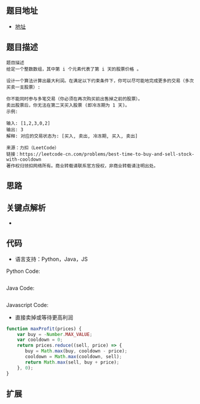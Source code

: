 ## 题目地址

- [地址](https://leetcode-cn.com/problems/best-time-to-buy-and-sell-stock-with-cooldown/)

## 题目描述

```
题目描述
给定一个整数数组，其中第 i 个元素代表了第 i 天的股票价格 。​

设计一个算法计算出最大利润。在满足以下约束条件下，你可以尽可能地完成更多的交易（多次买卖一支股票）:

你不能同时参与多笔交易（你必须在再次购买前出售掉之前的股票）。
卖出股票后，你无法在第二天买入股票 (即冷冻期为 1 天)。
示例:

输入: [1,2,3,0,2]
输出: 3 
解释: 对应的交易状态为: [买入, 卖出, 冷冻期, 买入, 卖出]

来源：力扣（LeetCode）
链接：https://leetcode-cn.com/problems/best-time-to-buy-and-sell-stock-with-cooldown
著作权归领扣网络所有。商业转载请联系官方授权，非商业转载请注明出处。
```

## 思路

## 关键点解析

-

## 代码

- 语言支持：Python，Java，JS

Python Code:

```python

```

Java Code:

```java

```

Javascript Code:
- 直接卖掉或等待更高利润
```js
function maxProfit(prices) {
    var buy = -Number.MAX_VALUE;
    var cooldown = 0;
    return prices.reduce((sell, price) => {
       buy = Math.max(buy, cooldown - price);
       cooldown = Math.max(cooldown, sell);
       return Math.max(sell, buy + price);
    }, 0);
}
```

## 扩展
